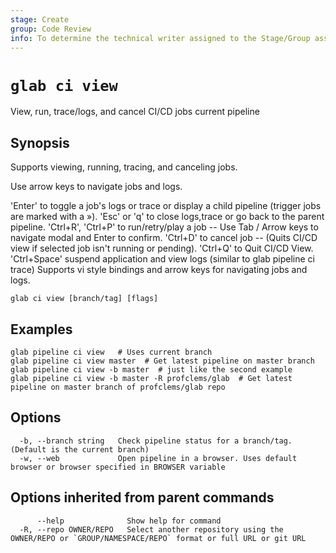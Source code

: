 ```yaml
---
stage: Create
group: Code Review
info: To determine the technical writer assigned to the Stage/Group associated with this page, see https://about.gitlab.com/handbook/product/ux/technical-writing/#assignments
---
```


<!--
This documentation is auto generated by a script.
Please do not edit this file directly. Run `make gen-docs` instead.
-->

# `glab ci view`

View, run, trace/logs, and cancel CI/CD jobs current pipeline

## Synopsis

Supports viewing, running, tracing, and canceling jobs.

Use arrow keys to navigate jobs and logs.

'Enter' to toggle a job's logs or trace or display a child pipeline (trigger jobs are marked with a »).
'Esc' or 'q' to close logs,trace or go back to the parent pipeline.
'Ctrl+R', 'Ctrl+P' to run/retry/play a job -- Use Tab / Arrow keys to navigate modal and Enter to confirm.
'Ctrl+D' to cancel job -- (Quits CI/CD view if selected job isn't running or pending).
'Ctrl+Q' to Quit CI/CD View.
'Ctrl+Space' suspend application and view logs (similar to glab pipeline ci trace)
Supports vi style bindings and arrow keys for navigating jobs and logs.

```plaintext
glab ci view [branch/tag] [flags]
```

## Examples

```plaintext
glab pipeline ci view   # Uses current branch
glab pipeline ci view master  # Get latest pipeline on master branch
glab pipeline ci view -b master  # just like the second example
glab pipeline ci view -b master -R profclems/glab  # Get latest pipeline on master branch of profclems/glab repo

```

## Options

```plaintext
  -b, --branch string   Check pipeline status for a branch/tag. (Default is the current branch)
  -w, --web             Open pipeline in a browser. Uses default browser or browser specified in BROWSER variable
```

## Options inherited from parent commands

```plaintext
      --help              Show help for command
  -R, --repo OWNER/REPO   Select another repository using the OWNER/REPO or `GROUP/NAMESPACE/REPO` format or full URL or git URL
```

